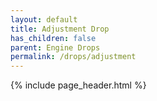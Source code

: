 ```yaml
---
layout: default
title: Adjustment Drop
has_children: false
parent: Engine Drops
permalink: /drops/adjustment
---
```


{% include page_header.html %}